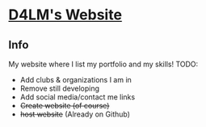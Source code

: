 # [D4LM's Website](https://d4lmwastaken.github.io/)
## Info
My website where I list my portfolio and my skills!
TODO:
* Add clubs & organizations I am in
* Remove still developing
* Add social media/contact me links
* ~~Create website (of course)~~
* ~~host website~~ (Already on Github)
